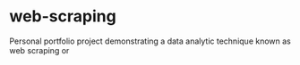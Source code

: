 # web-scraping
Personal portfolio project demonstrating a data analytic technique known as web scraping or
